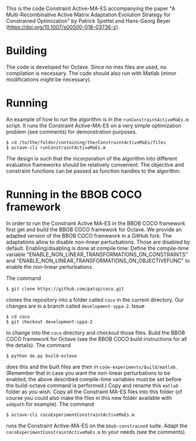 This is the code Constraint Active-MA-ES accompanying the paper
"A Multi-Recombinative Active Matrix Adaptation Evolution Strategy
for Constrained Optimization" by Patrick Spettel and Hans-Georg Beyer
(https://doi.org/10.1007/s00500-018-03736-z).

Building
========
The code is developed for Octave. Since no mex files are used,
no compilation is necessary. The code should also run with Matlab
(minor modifications might be necessary).

Running
=======
An example of how to run the algorithm is in the `runConstraintActiveMaEs.m`
script. It runs the Constraint Active-MA-ES on a very simple optimization
problem (see comments) for demonstration purposes.

    $ cd /to/the/folder/containing/the/ConstraintActiveMaEs/files
    $ octave-cli runConstraintActiveMaEs.m

The design is such that the incorporation of the algorithm into
different evaluation frameworks should be relatively convenient.
The objective and constraint functions can be passed as function
handles to the algorithm.

Running in the BBOB COCO framework
==================================
In order to run the Constraint Active MA-ES in the BBOB COCO framework
first get and build the BBOB COCO framework for Octave. We provide
an adapted version of the BBOB COCO framework in a GitHub fork.
The adaptations allow to disable non-linear perturbations.
Those are disabled by default. Enabling/disabling is done
at compile time: Define the compile-time variable
"ENABLE_NON_LINEAR_TRANSFORMATIONS_ON_CONSTRAINTS" and
"ENABLE_NON_LINEAR_TRANSFORMATIONS_ON_OBJECTIVEFUNC" to enable
the non-linear perturbations.

The command

    $ git clone https://github.com/patsp/coco.git

clones the repository into a folder called `coco` in the current directory.
Our changes are in a branch called `development-sppa-2`.
Issue

    $ cd coco
    $ git checkout development-sppa-2

to change into the `coco` directory and checkout those files.
Build the BBOB COCO framework for Octave (see the BBOB COCO
build instructions for all the details).
The command

    $ python do.py build-octave

does this and the built files are then in `code-experiments/build/matlab`.
(Remember that in case you want the non-linear perturbations to be enabled,
the above described compile-time variables must be set before the build-octave
command is performed.)
Copy and rename this `matlab` folder as you wish. Copy all the Constraint MA-ES
files into this folder (of course you could also make the files in this new
folder available with `addpath` for example). The command

    $ octave-cli cocoExperimentConstraintActiveMaEs.m

runs the Constraint Active-MA-ES on the `bbob-constrained` suite. Adapt the
`cocoExperimentConstraintActiveMaEs.m` to your needs (see the comments).

